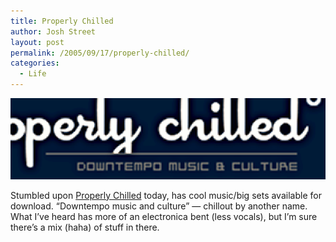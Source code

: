```yaml
---
title: Properly Chilled
author: Josh Street
layout: post
permalink: /2005/09/17/properly-chilled/
categories:
  - Life
---
```

<p><a href="http://www.properlychilled.com/index.php"><img src="/blog/wp-content/2005/09/properlychilled.png" alt="Properly Chilled graphic" /></a></p>
<p>Stumbled upon <a href="http://www.properlychilled.com/index.php">Properly Chilled</a> today, has cool music/big sets available for download. &#8220;Downtempo music and culture&#8221; &#8212; chillout by another name. What I&#8217;ve heard has more of an electronica bent (less vocals), but I&#8217;m sure there&#8217;s a mix (haha) of stuff in there.</p>
